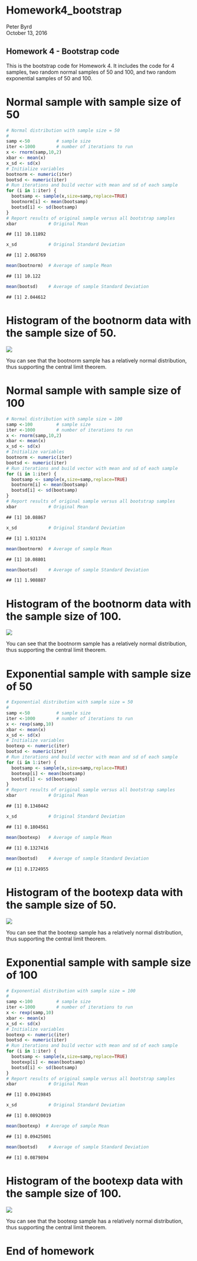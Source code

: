 # Homework4_bootstrap
Peter Byrd  
October 13, 2016  



## Homework 4 - Bootstrap code

This is the bootstrap code for Homework 4.  It includes the code for 4 samples, two random normal samples of 50 and 100, and two random exponential samples of 50 and 100.

# Normal sample with sample size of 50


```r
# Normal distribution with sample size = 50
#
samp <-50          # sample size
iter <-1000        # number of iterations to run
x <- rnorm(samp,10,2)
xbar <- mean(x)
x_sd <- sd(x)
# Initialize variables
bootnorm <- numeric(iter)
bootsd <- numeric(iter)
# Run iterations and build vector with mean and sd of each sample
for (i in 1:iter) {
  bootsamp <- sample(x,size=samp,replace=TRUE)
  bootnorm[i] <- mean(bootsamp)
  bootsd[i] <- sd(bootsamp)
}
# Report results of original sample versus all bootstrap samples
xbar            # Original Mean
```

```
## [1] 10.11892
```

```r
x_sd            # Original Standard Deviation
```

```
## [1] 2.068769
```

```r
mean(bootnorm)  # Average of sample Mean
```

```
## [1] 10.122
```

```r
mean(bootsd)    # Average of sample Standard Deviation
```

```
## [1] 2.044612
```

# Histogram of the bootnorm data with the sample size of 50.

![](Homework4_BootstrapCode_files/figure-html/unnamed-chunk-2-1.png)<!-- -->

You can see that the bootnorm sample has a relatively normal distribution, thus supporting the central limit theorem.


# Normal sample with sample size of 100


```r
# Normal distribution with sample size = 100
samp <-100         # sample size
iter <-1000        # number of iterations to run
x <- rnorm(samp,10,2)
xbar <- mean(x)
x_sd <- sd(x)
# Initialize variables
bootnorm <- numeric(iter)
bootsd <- numeric(iter)
# Run iterations and build vector with mean and sd of each sample
for (i in 1:iter) {
  bootsamp <- sample(x,size=samp,replace=TRUE)
  bootnorm[i] <- mean(bootsamp)
  bootsd[i] <- sd(bootsamp)
}
# Report results of original sample versus all bootstrap samples
xbar            # Original Mean
```

```
## [1] 10.08867
```

```r
x_sd            # Original Standard Deviation
```

```
## [1] 1.931374
```

```r
mean(bootnorm)  # Average of sample Mean
```

```
## [1] 10.08801
```

```r
mean(bootsd)    # Average of sample Standard Deviation
```

```
## [1] 1.908887
```

# Histogram of the bootnorm data with the sample size of 100.

![](Homework4_BootstrapCode_files/figure-html/unnamed-chunk-4-1.png)<!-- -->

You can see that the bootnorm sample has a relatively normal distribution, thus supporting the central limit theorem.

# Exponential sample with sample size of 50


```r
# Exponential distribution with sample size = 50
#
samp <-50          # sample size
iter <-1000        # number of iterations to run
x <- rexp(samp,10)
xbar <- mean(x)
x_sd <- sd(x)
# Initialize variables
bootexp <- numeric(iter)
bootsd <- numeric(iter)
# Run iterations and build vector with mean and sd of each sample
for (i in 1:iter) {
  bootsamp <- sample(x,size=samp,replace=TRUE)
  bootexp[i] <- mean(bootsamp)
  bootsd[i] <- sd(bootsamp)
}
# Report results of original sample versus all bootstrap samples
xbar            # Original Mean
```

```
## [1] 0.1340442
```

```r
x_sd            # Original Standard Deviation
```

```
## [1] 0.1804561
```

```r
mean(bootexp)   # Average of sample Mean
```

```
## [1] 0.1327416
```

```r
mean(bootsd)    # Average of sample Standard Deviation
```

```
## [1] 0.1724955
```

# Histogram of the bootexp data with the sample size of 50.

![](Homework4_BootstrapCode_files/figure-html/unnamed-chunk-6-1.png)<!-- -->

You can see that the bootexp sample has a relatively normal distribution, thus supporting the central limit theorem.


# Exponential sample with sample size of 100


```r
# Exponential distribution with sample size = 100
#
samp <-100         # sample size
iter <-1000        # number of iterations to run
x <- rexp(samp,10)
xbar <- mean(x)
x_sd <- sd(x)
# Initialize variables
bootexp <- numeric(iter)
bootsd <- numeric(iter)
# Run iterations and build vector with mean and sd of each sample
for (i in 1:iter) {
  bootsamp <- sample(x,size=samp,replace=TRUE)
  bootexp[i] <- mean(bootsamp)
  bootsd[i] <- sd(bootsamp)
}
# Report results of original sample versus all bootstrap samples
xbar            # Original Mean
```

```
## [1] 0.09419845
```

```r
x_sd            # Original Standard Deviation
```

```
## [1] 0.08920019
```

```r
mean(bootexp)  # Average of sample Mean
```

```
## [1] 0.09425001
```

```r
mean(bootsd)    # Average of sample Standard Deviation
```

```
## [1] 0.0879894
```

# Histogram of the bootexp data with the sample size of 100.

![](Homework4_BootstrapCode_files/figure-html/unnamed-chunk-8-1.png)<!-- -->

You can see that the bootexp sample has a relatively normal distribution, thus supporting the central limit theorem.

# End of homework
